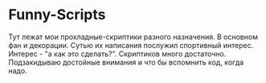 # Funny-Scripts
Тут лежат мои прохладные-скриптики разного назначения. В основном фан и декорации. Сутью их написания послужил спортивный интерес. Интерес - "а как это сделать?". Скриптиков много достаточно. Подзакидываю достойные внимания и что бы вспомнить код, когда надо.
